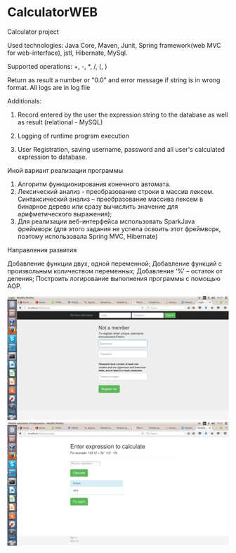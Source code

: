 # CalculatorWEB
Calculator project

Used technologies: Java Core, Maven, Junit, Spring framework(web MVC for web-interface), jstl, Hibernate, MySql.

Supported operations: +, -, *, /, (, )

Return as result a number or "0.0" and error message if string is in wrong format.
All logs are in log file

Additionals:

1. Record entered by the user the expression string to the database as well as result (relational - MySQL)

2. Logging of runtime program execution

3. User Registration, saving username, password and all user's calculated expression to database.

Иной вариант реализации программы

1) Алгоритм функционирования конечного автомата.
2) Лексический анализ - преобразование строки в массив лексем. Синтаксический анализ – преобразование массива лексем в бинарное дерево или сразу вычислить значение для арифметического выражения);
3) Для реализации веб-интерфейса мспользовать SparkJava фреймворк (для этого задания не успела освоить этот фреймворк, поэтому использовала Spring MVC, Hibernate)

Направления развития

Добавление функции двух, одной переменной;
Добавление функций с произвольным количеством переменных;
Добавление ‘%’ – остаток от деления;
Построить логирование выполнения программы с помощью  AOP.

<img src="/Снимок экрана от 2016-05-18 19-37-18.png">
<img src="/Снимок экрана от 2016-05-18 19-37-08.png">
